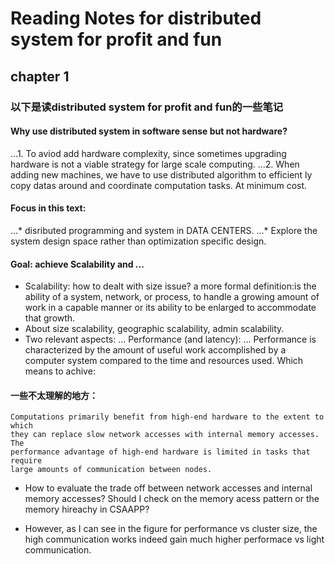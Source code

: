 
# Reading Notes for distributed system for profit and fun
## chapter 1

### 以下是读distributed system for profit and fun的一些笔记

#### Why use distributed system in software sense but not hardware?

...1. To aviod add hardware complexity, since sometimes upgrading hardware is
not a viable strategy for large scale computing.
...2. When adding new machines, we have to use distributed algorithm to efficient
ly copy datas around and coordinate computation tasks. At minimum cost.

#### Focus in this text:
...* disributed programming and system in DATA CENTERS.
...* Explore the system design space rather than optimization specific design.

#### Goal: achieve Scalability and ...
* Scalability: how to dealt with size issue? a more formal definition:is the
ability of a system, network, or process, to handle a growing amount of work in a capable manner or its ability to be enlarged to accommodate that growth.
* About size scalability, geographic scalability, admin scalability.
* Two relevant aspects:
... Performance (and latency):
... Performance is characterized by the amount of useful work accomplished by a computer system compared to the time and resources used. Which means to achive:






#### 一些不太理解的地方：
```
Computations primarily benefit from high-end hardware to the extent to which
they can replace slow network accesses with internal memory accesses. The
performance advantage of high-end hardware is limited in tasks that require
large amounts of communication between nodes.
```
* How to evaluate the trade off between network accesses and internal memory
accesses? Should I check on the memory acess pattern or the memory hireachy in
CSAAPP?

* However, as I can see in the figure for performance vs cluster size, the high
communication works indeed gain much higher performace vs light communication.


